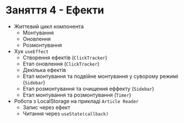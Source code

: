 # Заняття 4 - Ефекти

- Життєвий цикл компонента
  - Монтування
  - Оновлення
  - Розмонтування
- Хук `useEffect`
  - Створення ефектів (`ClickTracker`)
  - Етап оновлення (`ClickTracker`)
  - Декілька ефектів
  - Етап монтування та подвійне монтування у суворому режимі (`Sidebar`)
  - Етап розмонтування та очищення еффекту (`Sidebar`)
  - Етап монтування та розмонтування (`Timer`)
- Робота з LocalStorage на прикладі `Article Reader`
  - Запис через ефект
  - Читання через `useState(callback)`
